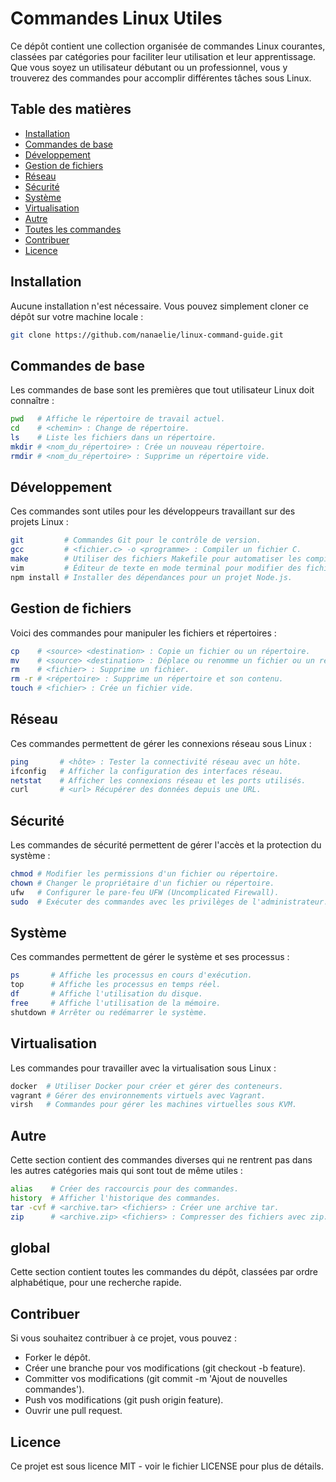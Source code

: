 # Commandes Linux Utiles

Ce dépôt contient une collection organisée de commandes Linux courantes, classées par catégories pour faciliter leur utilisation et leur apprentissage. Que vous soyez un utilisateur débutant ou un professionnel, vous y trouverez des commandes pour accomplir différentes tâches sous Linux.

## Table des matières

- [Installation](#installation)
- [Commandes de base](#commandes-de-base)
- [Développement](#développement)
- [Gestion de fichiers](#gestion-de-fichiers)
- [Réseau](#réseau)
- [Sécurité](#sécurité)
- [Système](#système)
- [Virtualisation](#virtualisation)
- [Autre](#autre)
- [Toutes les commandes](#global)
- [Contribuer](#contribuer)
- [Licence](#licence)

## Installation

Aucune installation n'est nécessaire. Vous pouvez simplement cloner ce dépôt sur votre machine locale :

```bash
git clone https://github.com/nanaelie/linux-command-guide.git
```

## Commandes de base

Les commandes de base sont les premières que tout utilisateur Linux doit connaître :

```bash
pwd   # Affiche le répertoire de travail actuel.
cd    # <chemin> : Change de répertoire.
ls    # Liste les fichiers dans un répertoire.
mkdir # <nom_du_répertoire> : Crée un nouveau répertoire.
rmdir # <nom_du_répertoire> : Supprime un répertoire vide.
```

## Développement

Ces commandes sont utiles pour les développeurs travaillant sur des projets Linux :

```bash
git         # Commandes Git pour le contrôle de version.
gcc         # <fichier.c> -o <programme> : Compiler un fichier C.
make        # Utiliser des fichiers Makefile pour automatiser les compilations.
vim         # Éditeur de texte en mode terminal pour modifier des fichiers.
npm install # Installer des dépendances pour un projet Node.js.
```

## Gestion de fichiers

Voici des commandes pour manipuler les fichiers et répertoires :

```bash
cp    # <source> <destination> : Copie un fichier ou un répertoire.
mv    # <source> <destination> : Déplace ou renomme un fichier ou un répertoire.
rm    # <fichier> : Supprime un fichier.
rm -r # <répertoire> : Supprime un répertoire et son contenu.
touch # <fichier> : Crée un fichier vide.
```

## Réseau

Ces commandes permettent de gérer les connexions réseau sous Linux :

```bash
ping       # <hôte> : Tester la connectivité réseau avec un hôte.
ifconfig   # Afficher la configuration des interfaces réseau.
netstat    # Afficher les connexions réseau et les ports utilisés.
curl       # <url> Récupérer des données depuis une URL.
```

## Sécurité

Les commandes de sécurité permettent de gérer l'accès et la protection du système :

```bash
chmod # Modifier les permissions d'un fichier ou répertoire.
chown # Changer le propriétaire d'un fichier ou répertoire.
ufw   # Configurer le pare-feu UFW (Uncomplicated Firewall).
sudo  # Exécuter des commandes avec les privilèges de l'administrateur.
```

## Système

Ces commandes permettent de gérer le système et ses processus :

```bash
ps       # Affiche les processus en cours d'exécution.
top      # Affiche les processus en temps réel.
df       # Affiche l'utilisation du disque.
free     # Affiche l'utilisation de la mémoire.
shutdown # Arrêter ou redémarrer le système.
```

## Virtualisation

Les commandes pour travailler avec la virtualisation sous Linux :

```bash
docker  # Utiliser Docker pour créer et gérer des conteneurs.
vagrant # Gérer des environnements virtuels avec Vagrant.
virsh   # Commandes pour gérer les machines virtuelles sous KVM.
```

## Autre

Cette section contient des commandes diverses qui ne rentrent pas dans les autres catégories mais qui sont tout de même utiles :

```bash
alias    # Créer des raccourcis pour des commandes.
history  # Afficher l'historique des commandes.
tar -cvf # <archive.tar> <fichiers> : Créer une archive tar.
zip      # <archive.zip> <fichiers> : Compresser des fichiers avec zip.
```

## global

Cette section contient toutes les commandes du dépôt, classées par ordre alphabétique, pour une recherche rapide.

## Contribuer

Si vous souhaitez contribuer à ce projet, vous pouvez :

- Forker le dépôt.
- Créer une branche pour vos modifications (git checkout -b feature).
- Committer vos modifications (git commit -m 'Ajout de nouvelles commandes').
- Push vos modifications (git push origin feature).
- Ouvrir une pull request.

## Licence

Ce projet est sous licence MIT - voir le fichier LICENSE pour plus de détails.
